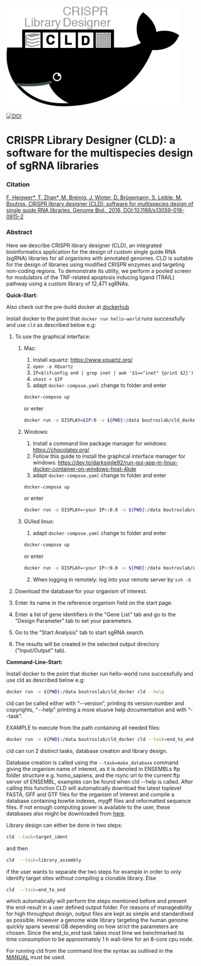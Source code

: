 ![alt text][logo]

[logo]: https://raw.githubusercontent.com/boutroslab/cld_docker/master/logo.png "There should be a logo"

[![DOI](https://zenodo.org/badge/20669/fheigwer/cld.svg)](https://zenodo.org/badge/latestdoi/20669/fheigwer/cld)

# CRISPR Library Designer (CLD): a software for the multispecies design of sgRNA libraries

### Citation

[F. Heigwer\*, T. Zhan\*, M. Breinig, J. Winter, D. Brügemann, S. Leible, M. Boutros, CRISPR library designer (CLD): software for multispecies design of single guide RNA libraries, Genome Biol., 2016, DOI:10.1186/s13059-016-0915-2](http://genomebiology.biomedcentral.com/articles/10.1186/s13059-016-0915-2 "Access manuscript directly")

### Abstract

Here we describe CRISPR library designer (CLD), an integrated bioinformatics application for the design of custom single guide RNA (sgRNA) libraries for all organisms with annotated genomes. CLD is suitable for the design of libraries using modified CRISPR enzymes and targeting non-coding regions. To demonstrate its utility, we perform a pooled screen for modulators of the TNF-related apoptosis inducing ligand (TRAIL) pathway using a custom library of 12,471 sgRNAs.

**Quick-Start:**

Also check out the pre-build docker at [dockerhub](https://hub.docker.com/r/boutroslab/cld_docker)

Install docker to the point that `docker run hello-world` runs successfully and use `cld` as described below e.g:

1. To use the graphical interface:

	1. Mac:

		1. Install xquartz: https://www.xquartz.org/
		2. `open -a XQuartz`
		3. `IP=$(ifconfig en0 | grep inet | awk '$1=="inet" {print $2}')`
		4. `xhost + $IP`
		5. adapt `docker-compose.yaml` change to folder and enter
			  
		```bash
		docker-compose up
		```

		or enter 

		```bash
		docker run -e DISPLAY=$IP:0 -v ${PWD}:/data boutroslab/cld_docker cld_gui
		```
			  
	2. Windows:
	
		1. Install a command line package manager for windows: https://chocolatey.org/
		2. Follow this guide to install the graphical interface manager for windows: https://dev.to/darksmile92/run-gui-app-in-linux-docker-container-on-windows-host-4kde
		3. adapt `docker-compose.yaml` change to folder and enter 

		```bash
		docker-compose up
		```

		or enter 

		```bash		  
		docker run -e DISPLAY=<your IP>:0.0 -v ${PWD}:/data boutroslab/cld_docker cld_gui
		```
			  
	3. GUIed linux:
	
		1. adapt `docker-compose.yaml` change to folder and enter 
			  
		```bash		  
		docker-compose up
		```

		or enter 

		```bash
		docker run -e DISPLAY=<your IP>:0.0 -v ${PWD}:/data boutroslab/cld_docker cld_gui
		```
		2. When logging in remotely: log into your remote server by `ssh -X`

2. Download the database for your organism of interest.
3. Enter its name in the reference organism field on the start page.
4. Enter a list of gene identifiers in the "Gene List" tab and go to the "Design Parameter" tab to set your parameters.
5. Go to the "Start Analysis" tab to start sgRNA search.
6. The results will be created in the selected output directory ("Input/Output" tab).

**Command-Line-Start:**

Install docker to the point that docker run hello-world runs successfully and use cld as described below e.g:

```bash
docker run -v ${PWD}:/data boutroslab/cld_docker cld --help
```

cld can be called either with “--version”, printing its version number and copyrights, 
"--help" printing a more elusive help documentation and with “--task”. 

EXAMPLE to execute from the path containing all needed files:

```bash
docker run -v ${PWD}:/data boutroslab/cld_docker cld --task=end_to_end --output-dir=/data --parameter-file=/data/params.txt --gene-list=/data/gene_list.txt
```

cld can run 2 distinct tasks, database creation and 
library design.

Database creation is called using the `--task=make_database` command 
	giving the organism name of interest, as it is denoted in ENSEMBLs ftp folder structure
	e.g. homo_sapiens, and the rsync url to the current ftp server of ENSEMBL, examples 
 	can be found when cld  --help is called. After calling this function CLD will 
 	automatically download the latest toplevel FASTA, GFF and GTF files for the organism 
 	of interest and compile a database containing bowtie indexes, mygff files and 
 	reformatted sequence files. If not enough computing power is available to the user, 
 	these databases also might be downloaded from [here](http://www.dkfz.de/signaling/crispr-downloads/DATABASES). 

Library design can either be done in two steps: 

```bash
cld --task=target_ident
```

and then 

```bash
cld  --task=library_assembly
```
if the user wants 
to separate the two steps for example in order to only identify target sites without 
compiling a clonable library. 
Else 
	
```bash
cld  --task=end_to_end
```

which automatically will perform the steps mentioned before 
and present the end-result in a user defined output folder. 
For reasons of manageability for high throughput design, output files are kept 
as simple and standardised as possible. However a genome wide library targeting 
the human genome quickly spans several GB depending on how strict the parameters 
are chosen. Since the end_to_end task takes most time we benchmarked its time 
consumption to be approximately 1 h wall-time for an 8-core cpu node.

 	
For running cld from the command line the syntax as outlined in the [MANUAL](https://github.com/boutroslab/cld/blob/master/MANUAL.md) must be used.

